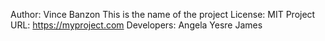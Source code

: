 Author: Vince Banzon
This is the name of the project
License: MIT
Project URL: https://myproject.com
Developers:
  Angela
  Yesre
  James
